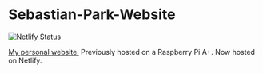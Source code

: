 # Sebastian-Park-Website
[![Netlify Status](https://api.netlify.com/api/v1/badges/9f591c89-a904-44df-86d9-ebf351bf0007/deploy-status)](https://app.netlify.com/sites/sebastian-park/deploys)

[My personal website.](https://www.sebbypark.com) Previously hosted on a Raspberry Pi A+. Now hosted on Netlify.
